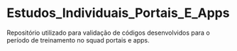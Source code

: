 # Estudos_Individuais_Portais_E_Apps
Repositório utilizado para validação de códigos desenvolvidos para o período de treinamento no squad portais e apps.
